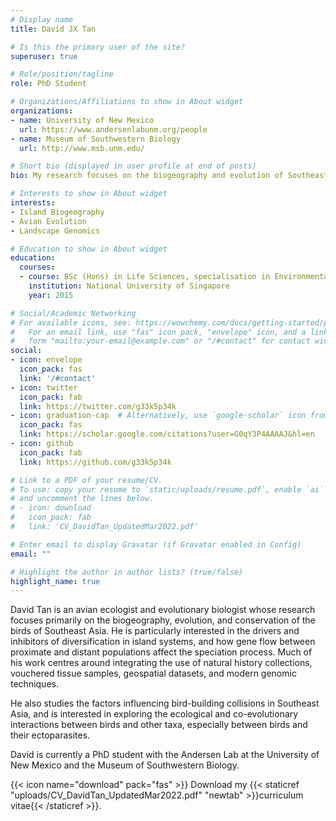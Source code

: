 ```yaml
---
# Display name
title: David JX Tan

# Is this the primary user of the site?
superuser: true

# Role/position/tagline
role: PhD Student

# Organizations/Affiliations to show in About widget
organizations:
- name: University of New Mexico
  url: https://www.andersenlabunm.org/people
- name: Museum of Southwestern Biology
  url: http://www.msb.unm.edu/

# Short bio (displayed in user profile at end of posts)
bio: My research focuses on the biogeography and evolution of Southeast Asian birds, as well as the ecological interactions between birds and other taxa (e.g. parasites). 

# Interests to show in About widget
interests:
- Island Biogeography
- Avian Evolution
- Landscape Genomics

# Education to show in About widget
education:
  courses:
  - course: BSc (Hons) in Life Sciences, specialisation in Environmental Biology
    institution: National University of Singapore
    year: 2015

# Social/Academic Networking
# For available icons, see: https://wowchemy.com/docs/getting-started/page-builder/#icons
#   For an email link, use "fas" icon pack, "envelope" icon, and a link in the
#   form "mailto:your-email@example.com" or "/#contact" for contact widget.
social:
- icon: envelope
  icon_pack: fas
  link: '/#contact'
- icon: twitter
  icon_pack: fab
  link: https://twitter.com/g33k5p34k
- icon: graduation-cap  # Alternatively, use `google-scholar` icon from `ai` icon pack
  icon_pack: fas
  link: https://scholar.google.com/citations?user=G0qY3P4AAAAJ&hl=en
- icon: github
  icon_pack: fab
  link: https://github.com/g33k5p34k

# Link to a PDF of your resume/CV.
# To use: copy your resume to `static/uploads/resume.pdf`, enable `ai` icons in `params.toml`, 
# and uncomment the lines below.
# - icon: download
#   icon_pack: fab
#   link: 'CV_DavidTan_UpdatedMar2022.pdf'

# Enter email to display Gravatar (if Gravatar enabled in Config)
email: ""

# Highlight the author in author lists? (true/false)
highlight_name: true
---
```


David Tan is an avian ecologist and evolutionary biologist whose research focuses primarily on the biogeography, evolution, and conservation of the birds of Southeast Asia. He is particularly interested in the drivers and inhibitors of diversification in island systems, and how gene flow between proximate and distant populations affect the speciation process. Much of his work centres around integrating the use of natural history collections, vouchered tissue samples, geospatial datasets, and modern genomic techniques.

He also studies the factors influencing bird-building collisions in Southeast Asia, and is interested in exploring the ecological and co-evolutionary interactions between birds and other taxa, especially between birds and their ectoparasites.

David is currently a PhD student with the Andersen Lab at the University of New Mexico and the Museum of Southwestern Biology.

{{< icon name="download" pack="fas" >}} Download my {{< staticref "uploads/CV_DavidTan_UpdatedMar2022.pdf" "newtab" >}}curriculum vitae{{< /staticref >}}.
